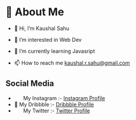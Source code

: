 # 🌟 About Me 
- 👋 Hi, I’m Kaushal Sahu

- 👀 I’m interested in Web Dev

- 🌱 I’m currently learning Javasript
- 📫 How to reach me kaushal.r.sahu@gmail.com

## Social Media
- <img src="https://github.com/kaushalsahu07/kaushalsahu07/assets/131914333/f1033faf-0383-4cd7-ad50-d2830df8cfd6" width="20" height="15"/>  My Instagram :- [Instagram Profile](https://www.instagram.com/cd.kaushal)
- 🎨 My Dribbble :- [Dribbble Profile](https://dribbble.com/cdkaushal)
- <img src="https://github.com/kaushalsahu07/kaushalsahu07/assets/131914333/6ed59b0f-5fea-40d7-8a0d-cef7cd379b5b" width="20" height="14"/>  My Twitter :- [Twitter Profile](https://twitter.com/kaushalsahu_07)
